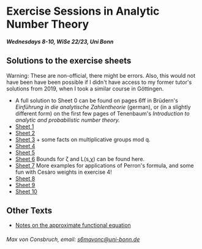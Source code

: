 # Exercise Sessions in Analytic Number Theory 
##### Wednesdays 8-10, WiSe 22/23, Uni Bonn

## Solutions to the exercise sheets
Warning: These are non-official, there might be errors. Also, this would not have been
have been possible if I didn't have access to my former tutor's solutions 
from 2019, when I took a similar course in Göttingen.

* A full solution to Sheet 0 can be found on pages 6ff in Brüdern's _Einführung
  in die analytische Zahlentheorie_ (german), or (in a slightly different form)
  on the first few pages of Tenenbaum's _Introduction to analytic and
  probabilistic number theory._  
* [Sheet 1](Sheet01/Sheet1.pdf)
* [Sheet 2](Sheet02/Sheet2.pdf)
* [Sheet 3](Sheet03/Sheet3.pdf) + some facts on multiplicative groups mod q.
* [Sheet 4](Sheet04/Sheet4.pdf)
* [Sheet 5](Sheet05/Sheet5.pdf)
* [Sheet 6](Sheet06/Sheet6.pdf) Bounds for ζ and L(s,χ) can be found here.
* [Sheet 7](Sheet07/Sheet7.pdf) More examples for applications of Perron's formula, and some fun with Cesàro weights in exercise 4!
* [Sheet 8](Sheet08/Sheet8.pdf) 
* [Sheet 9](Sheet09/Sheet9.pdf) 
* [Sheet 10](Sheet10/Sheet10.pdf) 


## Other Texts
* [Notes on the approximate functional equation](ApproxFuncEq/ApproxFuncEq.pdf)

###### Max von Consbruch, email: s6mavonc@uni-bonn.de
